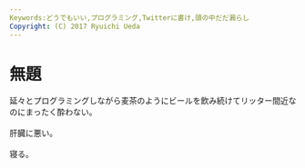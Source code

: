 ```yaml
---
Keywords:どうでもいい,プログラミング,Twitterに書け,頭の中だだ漏らし
Copyright: (C) 2017 Ryuichi Ueda
---
```


# <!--:ja-->無題<!--:-->
<!--:ja-->延々とプログラミングしながら麦茶のようにビールを飲み続けてリッター間近なのにまったく酔わない。<br />
<br />
肝臓に悪い。<br />
<br />
寝る。<!--:-->
